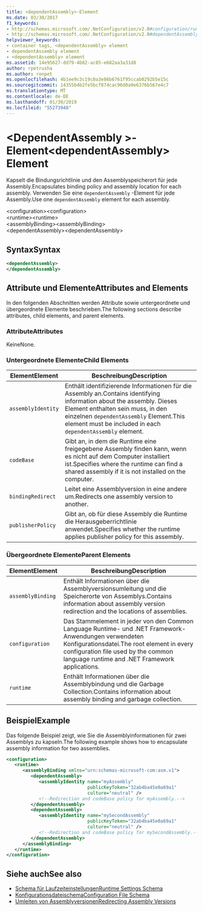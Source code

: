 ```yaml
---
title: <dependentAssembly>-Element
ms.date: 03/30/2017
f1_keywords:
- http://schemas.microsoft.com/.NetConfiguration/v2.0#configuration/runtime/assemblyBinding/dependentAssembly
- http://schemas.microsoft.com/.NetConfiguration/v2.0#dependentAssembly
helpviewer_keywords:
- container tags, <dependentAssembly> element
- dependentAssembly element
- <dependentAssembly> element
ms.assetid: 14e95627-dd79-4b82-ac85-e682aa3a31d8
author: rpetrusha
ms.author: ronpet
ms.openlocfilehash: 4b1ee9c3c19c0a3e86b6761f95ccab0292b5e15c
ms.sourcegitcommit: 14355b4b2fe5bcf874cac96d0a9e6376b567e4c7
ms.translationtype: MT
ms.contentlocale: de-DE
ms.lasthandoff: 01/30/2019
ms.locfileid: "55273948"
---
```

# <a name="dependentassembly-element"></a><span data-ttu-id="30290-102">\<DependentAssembly >-Element</span><span class="sxs-lookup"><span data-stu-id="30290-102">\<dependentAssembly> Element</span></span>
<span data-ttu-id="30290-103">Kapselt die Bindungsrichtlinie und den Assemblyspeicherort für jede Assembly.</span><span class="sxs-lookup"><span data-stu-id="30290-103">Encapsulates binding policy and assembly location for each assembly.</span></span> <span data-ttu-id="30290-104">Verwenden Sie eine `dependentAssembly` -Element für jede Assembly.</span><span class="sxs-lookup"><span data-stu-id="30290-104">Use one `dependentAssembly` element for each assembly.</span></span>  
  
 <span data-ttu-id="30290-105">\<configuration></span><span class="sxs-lookup"><span data-stu-id="30290-105">\<configuration></span></span>  
<span data-ttu-id="30290-106">\<runtime></span><span class="sxs-lookup"><span data-stu-id="30290-106">\<runtime></span></span>  
<span data-ttu-id="30290-107">\<assemblyBinding></span><span class="sxs-lookup"><span data-stu-id="30290-107">\<assemblyBinding></span></span>  
<span data-ttu-id="30290-108">\<dependentAssembly></span><span class="sxs-lookup"><span data-stu-id="30290-108">\<dependentAssembly></span></span>  
  
## <a name="syntax"></a><span data-ttu-id="30290-109">Syntax</span><span class="sxs-lookup"><span data-stu-id="30290-109">Syntax</span></span>  
  
```xml  
<dependentAssembly>   
</dependentAssembly>  
```  
  
## <a name="attributes-and-elements"></a><span data-ttu-id="30290-110">Attribute und Elemente</span><span class="sxs-lookup"><span data-stu-id="30290-110">Attributes and Elements</span></span>  
 <span data-ttu-id="30290-111">In den folgenden Abschnitten werden Attribute sowie untergeordnete und übergeordnete Elemente beschrieben.</span><span class="sxs-lookup"><span data-stu-id="30290-111">The following sections describe attributes, child elements, and parent elements.</span></span>  
  
### <a name="attributes"></a><span data-ttu-id="30290-112">Attribute</span><span class="sxs-lookup"><span data-stu-id="30290-112">Attributes</span></span>  
 <span data-ttu-id="30290-113">Keine</span><span class="sxs-lookup"><span data-stu-id="30290-113">None.</span></span>  
  
### <a name="child-elements"></a><span data-ttu-id="30290-114">Untergeordnete Elemente</span><span class="sxs-lookup"><span data-stu-id="30290-114">Child Elements</span></span>  
  
|<span data-ttu-id="30290-115">Element</span><span class="sxs-lookup"><span data-stu-id="30290-115">Element</span></span>|<span data-ttu-id="30290-116">Beschreibung</span><span class="sxs-lookup"><span data-stu-id="30290-116">Description</span></span>|  
|-------------|-----------------|  
|`assemblyIdentity`|<span data-ttu-id="30290-117">Enthält identifizierende Informationen für die Assembly an.</span><span class="sxs-lookup"><span data-stu-id="30290-117">Contains identifying information about the assembly.</span></span> <span data-ttu-id="30290-118">Dieses Element enthalten sein muss, in den einzelnen `dependentAssembly` Element.</span><span class="sxs-lookup"><span data-stu-id="30290-118">This element must be included in each `dependentAssembly` element.</span></span>|  
|`codeBase`|<span data-ttu-id="30290-119">Gibt an, in dem die Runtime eine freigegebene Assembly finden kann, wenn es nicht auf dem Computer installiert ist.</span><span class="sxs-lookup"><span data-stu-id="30290-119">Specifies where the runtime can find a shared assembly if it is not installed on the computer.</span></span>|  
|`bindingRedirect`|<span data-ttu-id="30290-120">Leitet eine Assemblyversion in eine andere um.</span><span class="sxs-lookup"><span data-stu-id="30290-120">Redirects one assembly version to another.</span></span>|  
|`publisherPolicy`|<span data-ttu-id="30290-121">Gibt an, ob für diese Assembly die Runtime die Herausgeberrichtlinie anwendet.</span><span class="sxs-lookup"><span data-stu-id="30290-121">Specifies whether the runtime applies publisher policy for this assembly.</span></span>|  
  
### <a name="parent-elements"></a><span data-ttu-id="30290-122">Übergeordnete Elemente</span><span class="sxs-lookup"><span data-stu-id="30290-122">Parent Elements</span></span>  
  
|<span data-ttu-id="30290-123">Element</span><span class="sxs-lookup"><span data-stu-id="30290-123">Element</span></span>|<span data-ttu-id="30290-124">Beschreibung</span><span class="sxs-lookup"><span data-stu-id="30290-124">Description</span></span>|  
|-------------|-----------------|  
|`assemblyBinding`|<span data-ttu-id="30290-125">Enthält Informationen über die Assemblyversionsumleitung und die Speicherorte von Assemblys.</span><span class="sxs-lookup"><span data-stu-id="30290-125">Contains information about assembly version redirection and the locations of assemblies.</span></span>|  
|`configuration`|<span data-ttu-id="30290-126">Das Stammelement in jeder von den Common Language Runtime- und .NET Framework-Anwendungen verwendeten Konfigurationsdatei.</span><span class="sxs-lookup"><span data-stu-id="30290-126">The root element in every configuration file used by the common language runtime and .NET Framework applications.</span></span>|  
|`runtime`|<span data-ttu-id="30290-127">Enthält Informationen über die Assemblybindung und die Garbage Collection.</span><span class="sxs-lookup"><span data-stu-id="30290-127">Contains information about assembly binding and garbage collection.</span></span>|  
  
## <a name="example"></a><span data-ttu-id="30290-128">Beispiel</span><span class="sxs-lookup"><span data-stu-id="30290-128">Example</span></span>  
 <span data-ttu-id="30290-129">Das folgende Beispiel zeigt, wie Sie die Assemblyinformationen für zwei Assemblys zu kapseln.</span><span class="sxs-lookup"><span data-stu-id="30290-129">The following example shows how to encapsulate assembly information for two assemblies.</span></span>  
  
```xml  
<configuration>  
   <runtime>  
      <assemblyBinding xmlns="urn:schemas-microsoft-com:asm.v1">  
         <dependentAssembly>  
            <assemblyIdentity name="myAssembly"  
                              publicKeyToken="32ab4ba45e0a69a1"  
                              culture="neutral" />  
            <!--Redirection and codeBase policy for myAssembly.-->  
         </dependentAssembly>  
         <dependentAssembly>  
            <assemblyIdentity name="mySecondAssembly"  
                              publicKeyToken="32ab4ba45e0a69a1"  
                              culture="neutral" />  
            <!--Redirection and codeBase policy for mySecondAssembly.-->  
         </dependentAssembly>  
      </assemblyBinding>  
   </runtime>  
</configuration>  
```  
  
## <a name="see-also"></a><span data-ttu-id="30290-130">Siehe auch</span><span class="sxs-lookup"><span data-stu-id="30290-130">See also</span></span>
- [<span data-ttu-id="30290-131">Schema für Laufzeiteinstellungen</span><span class="sxs-lookup"><span data-stu-id="30290-131">Runtime Settings Schema</span></span>](../../../../../docs/framework/configure-apps/file-schema/runtime/index.md)
- [<span data-ttu-id="30290-132">Konfigurationsdateischema</span><span class="sxs-lookup"><span data-stu-id="30290-132">Configuration File Schema</span></span>](../../../../../docs/framework/configure-apps/file-schema/index.md)
- [<span data-ttu-id="30290-133">Umleiten von Assemblyversionen</span><span class="sxs-lookup"><span data-stu-id="30290-133">Redirecting Assembly Versions</span></span>](../../../../../docs/framework/configure-apps/redirect-assembly-versions.md)
